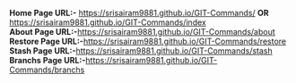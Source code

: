 <b>Home Page URL:-</b> https://srisairam9881.github.io/GIT-Commands/ <b>OR</b> https://srisairam9881.github.io/GIT-Commands/index <br>
<b>About Page URL:-</b>https://srisairam9881.github.io/GIT-Commands/about <br>
<b>Restore Page URL:-</b>https://srisairam9881.github.io/GIT-Commands/restore <br>
<b>Stash Page URL:-</b>https://srisairam9881.github.io/GIT-Commands/stash <br>
<b>Branchs Page URL:-</b>https://srisairam9881.github.io/GIT-Commands/branchs <br>
